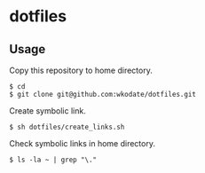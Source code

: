 dotfiles
========

## Usage

Copy this repository to home directory.

```
$ cd
$ git clone git@github.com:wkodate/dotfiles.git
```

Create symbolic link.

```
$ sh dotfiles/create_links.sh
```

Check symbolic links in home directory.

```
$ ls -la ~ | grep "\."
```
